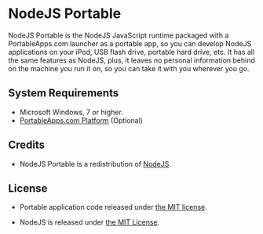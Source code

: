 # NodeJS Portable

NodeJS Portable is the NodeJS JavaScript runtime packaged with a
PortableApps.com launcher as a portable app, so you can develop NodeJS
applications on your iPod, USB flash drive, portable hard drive, etc. It has all
the same features as NodeJS, plus, it leaves no personal information behind on
the machine you run it on, so you can take it with you wherever you go.

## System Requirements

*	Microsoft Windows, 7 or higher.
*	[PortableApps.com Platform][1] (Optional)

## Credits

*	NodeJS Portable is a redistribution of [NodeJS][2].

## License

*	Portable application code released under [the MIT license][L1].
*	NodeJS is released under [the MIT License][L2].

	[1]: https://portableapps.com/download
	[2]: https://nodejs.org
	[L1]: https://raw.githubusercontent.com/garethflowers/nodejs-portable/master/LICENSE
	[L2]: https://raw.githubusercontent.com/nodejs/node/master/LICENSE

